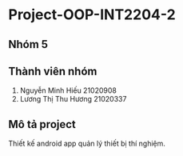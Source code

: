# Project-OOP-INT2204-2
## Nhóm 5
## Thành viên nhóm
1. Nguyễn Minh Hiếu 21020908
2. Lương Thị Thu Hương 21020337
## Mô tả project
Thiết kế android app quản lý thiết bị thí nghiệm.